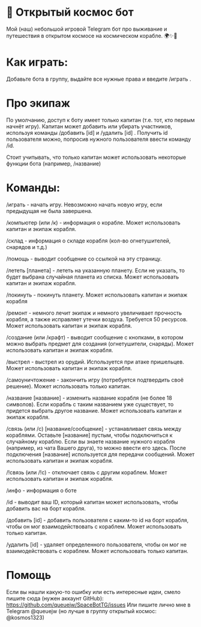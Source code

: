 # 🚀 Открытый космос бот

Мой (наш) небольшой игровой Telegram бот про выживание и путешествия в открытом космосе на космическом корабле. 🌍✨🌙

# Как играть:

Добавьте бота в группу, выдайте все нужные права и введите /играть .

# Про экипаж
По умолчанию, доступ к боту имеет только капитан (т.е. тот, кто первым начнёт игру). Капитан может добавить или убирать участников, используя команды /добавить [id] и /удалить [id] . Получить id пользователя можно, попросив нужного пользователя ввести команду /id. 

Стоит учитывать, что только капитан может использовать некоторые функции бота (например, /название)

# Команды:
/играть - начать игру. Невозможно начать новую игру, если предыдущая не была завершена.

/компьютер (или /к) - информация о корабле. Может использовать капитан и экипаж корабля.

/склад - информация о складе корабля (кол-во огнетушителей, снарядов и т.д.)

/помощь - выводит сообщение со ссылкой на эту страницу.

/лететь [планета] - лететь на указанную планету. Если не указать, то будет выбрана случайная планета из списка. Может использовать капитан и экипаж корабля.

/покинуть - покинуть планету. Может использовать капитан и экипаж корабля

/ремонт - немного лечит экипаж и немного увеличивает прочность корабля, а также исправляет утечки воздуха. Требуется 50 ресурсов. Может использовать капитан и экипаж корабля.

/создание (или /крафт) - выводит сообщение с кнопками, в котором можно выбрать предмет для создания (огнетушители, снаряды). Может использовать капитан и экипаж корабля.

/выстрел - выстрел из орудий. Используется при атаке пришельцев. Может использовать капитан и экипаж корабля.

/самоуничтожение - закончить игру (потребуется подтвердить своё решение). Может использовать только капитан.

/название [название] - изменить название корабля (не более 18 символов). Если корабль с таким названием уже существует, то придется выбрать другое название. Может использовать капитан и экипаж корабля.

/связь (или /с) [название/сообщение] - устанавливает связь между кораблями. Оставьте [название] пустым, чтобы подключиться к случайному кораблю. Если вы знаете название нужного корабля (например, из чата Вашего друга), то можно ввести его здесь. После подключения [название] используется для передачи сообщений. Может использовать капитан и экипаж корабля.

/!связь (или /!с) - отключает связь с другим кораблем. Может использовать капитан и экипаж корабля.

/инфо - информация о боте

/id - выводит ваш ID, который капитан может использовать, чтобы добавить вас на борт корабля.

/добавить [id] - добавить пользователя с каким-то id на борт корабля, чтобы он мог взаимодействовать с кораблем. Может использовать только капитан.

/удалить [id] - удаляет определенного пользователя, чтобы он мог не взаимодействовать с кораблем. Может использовать только капитан.

# Помощь

Если вы нашли какую-то ошибку или есть интересные идеи, смело пишите сюда (нужен аккаунт GitHub): https://github.com/queuejw/SpaceBotTG/issues
Или пишите лично мне в Telegram @queuejw (но лучше в группу открытый космос: @kosmos1323)